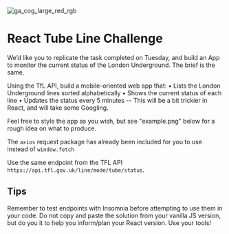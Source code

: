 ![ga_cog_large_red_rgb](https://cloud.githubusercontent.com/assets/40461/8183776/469f976e-1432-11e5-8199-6ac91363302b.png)

# React Tube Line Challenge

We’d like you to replicate the task completed on Tuesday, and build an App to monitor the current status of the London Underground. The brief is the same.

Using the TfL API, build a mobile-oriented web app that:
• Lists the London Underground lines sorted alphabetically
• Shows the current status of each line
• Updates the status every 5 minutes -- This will be a bit trickier in React, and will take some Googling.

Feel free to style the app as you wish, but see "example.png" below for a rough idea on what to produce.

The `axios` request package has already been included for you to use instead of `window.fetch`

Use the same endpoint from the TFL API `https://api.tfl.gov.uk/line/mode/tube/status`.


## Tips
  Remember to test endpoints with Insomnia before attempting to use them in your code.
  Do not copy and paste the solution from your vanilla JS version, but do you it to help you inform/plan your React version.
  Use your tools!
